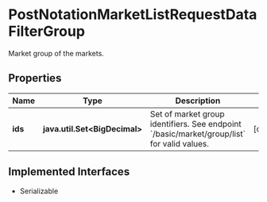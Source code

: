 

# PostNotationMarketListRequestDataFilterGroup

Market group of the markets.

## Properties

Name | Type | Description | Notes
------------ | ------------- | ------------- | -------------
**ids** | **java.util.Set&lt;BigDecimal&gt;** | Set of market group identifiers. See endpoint &#x60;/basic/market/group/list&#x60; for valid values. |  [optional]


## Implemented Interfaces

* Serializable


